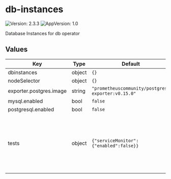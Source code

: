 # db-instances

![Version: 2.3.3](https://img.shields.io/badge/Version-2.3.3-informational?style=flat-square) ![AppVersion: 1.0](https://img.shields.io/badge/AppVersion-1.0-informational?style=flat-square)

Database Instances for db operator

## Values

| Key | Type | Default | Description |
|-----|------|---------|-------------|
| dbinstances | object | `{}` |  |
| nodeSelector | object | `{}` |  |
| exporter.postgres.image | string | `"prometheuscommunity/postgres-exporter:v0.15.0"` |  |
| mysql.enabled | bool | `false` |  |
| postgresql.enabled | bool | `false` |  |
| tests | object | `{"serviceMonitor":{"enabled":false}}` | ------------------------------------------------------------------- |

